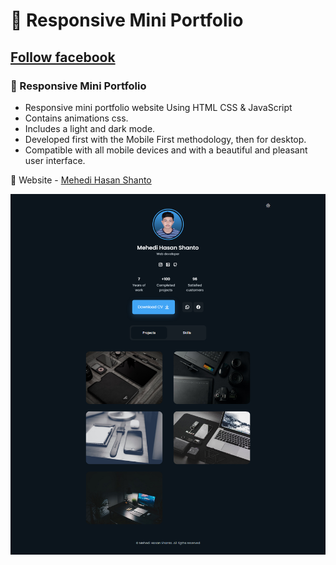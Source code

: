 # 💼 Responsive Mini Portfolio
## [Follow facebook](https://www.facebook.com/profile.shanto/)
### 💼 Responsive Mini Portfolio

- Responsive mini portfolio website Using HTML CSS & JavaScript
- Contains animations css.
- Includes a light and dark mode.
- Developed first with the Mobile First methodology, then for desktop.
- Compatible with all mobile devices and with a beautiful and pleasant user interface.

💙 Website - [Mehedi Hasan Shanto](https://www.youtube.com/c/Bedimcode)

![preview img](/1.png)
